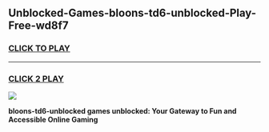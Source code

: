 
## Unblocked-Games-bloons-td6-unblocked-Play-Free-wd8f7
<h3>
<a href="https://premium76.site?title=bloons-td6-unblocked&ref=18A1">CLICK TO PLAY</a></h3>
<hr>

<h3>
<a href="https://premium76.site?title=bloons-td6-unblocked&ref=18A1">CLICK 2 PLAY</a>
  
</h3>

<a href="https://premium76.site?title=bloons-td6-unblocked&ref=18A1"><img src="https://clearcache.store/games.png"></a>


**bloons-td6-unblocked games unblocked: Your Gateway to Fun and Accessible Online Gaming**
